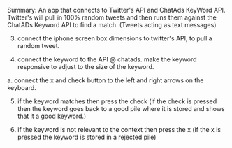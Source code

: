Summary: An app that connects to Twitter's API and ChatAds KeyWord API. Twitter's will pull in 100% random tweets and then runs them against the ChatADs Keyword API to find a match. (Tweets acting as text messages)

<!-- 2.create a website with two boxes side by side one for the TWeet and the Other for the Keyword. Include option of having two buttons an X and a Check.d -->

3. connect the iphone screen box dimensions to twitter's API, to pull a random tweet. 

4. connect the keyword to the API @ chatads. make the keyword responsive to adjust to the size of the keyword. 

a. connect the x and check button to the left and right arrows on the keyboard. 

5. if the keyword matches then press the check (if the check is pressed then the keyword goes back to a good pile where it is stored and shows that it a good keyword.)

6. if the keyword is not relevant to the context then press the x (if the x is pressed the keyword is stored in a rejected pile)
